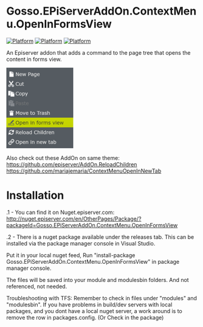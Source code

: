 # Gosso.EPiServerAddOn.ContextMenu.OpenInFormsView

[![Platform](https://img.shields.io/badge/Episerver-%208.0+-orange.svg?style=flat)](http://world.episerver.com/cms/) [![Platform](https://img.shields.io/badge/Episerver-%2010.0-green.svg?style=flat)](http://world.episerver.com/cms/) [![Platform](https://img.shields.io/badge/Episerver-%2011.1-green.svg?style=flat)](http://world.episerver.com/cms/)

An Episerver addon that adds a command to the page tree that opens the content in forms view.

![alt text](https://raw.githubusercontent.com/LucGosso/Gosso.EPiServerAddOn.ContextMenu.OpenInFormsView/master/OpenInFormsView.png "This is the Context menu on the tree")

Also check out these AddOn on same theme:  
https://github.com/episerver/AddOn.ReloadChildren   
https://github.com/mariajemaria/ContextMenuOpenInNewTab  

# Installation

.1 - You can find it on Nuget.episerver.com: http://nuget.episerver.com/en/OtherPages/Package/?packageId=Gosso.EPiServerAddOn.ContextMenu.OpenInFormsView

.2 - There is a nuget package available under the releases tab. This can be installed via the package manager console in Visual Studio.

Put it in your local nuget feed, Run "install-package Gosso.EPiServerAddOn.ContextMenu.OpenInFormsView" in package manager console.

The files will be saved into your module and modulesbin folders. And not referenced, not needed.

Troubleshooting with TFS: Remember to check in files under "modules" and "modulesbin". If you have problems in build/dev servers with local packages, and you dont have a local nuget server, a work around is to remove the row in packages.config. (Or Check in the package)

